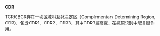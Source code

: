 __CDR__

TCR和BCR存在一块区域叫互补决定区（Complementary Determining Region, CDR），包含CDR1、CDR2、CDR3，其中CDR3最高变，在抗原识别中起关键作用。